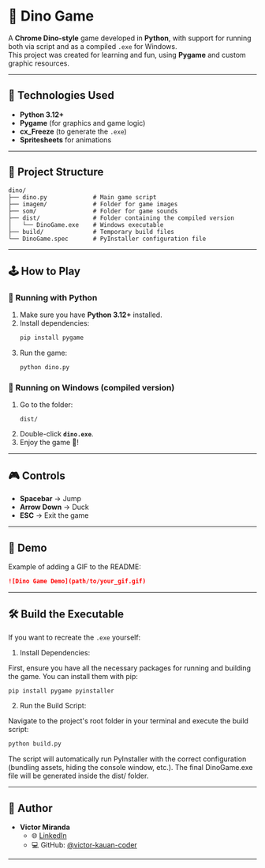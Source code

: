 # 🦖 Dino Game

A **Chrome Dino-style** game developed in **Python**, with support for running both via script and as a compiled `.exe` for Windows.  
This project was created for learning and fun, using **Pygame** and custom graphic resources.

---

## 🚀 Technologies Used

- **Python 3.12+**
- **Pygame** (for graphics and game logic)
- **cx_Freeze** (to generate the `.exe`)
- **Spritesheets** for animations

---

## 📂 Project Structure

```
dino/
├── dino.py             # Main game script
├── imagem/             # Folder for game images
├── som/                # Folder for game sounds
├── dist/               # Folder containing the compiled version
│   └── DinoGame.exe    # Windows executable
├── build/              # Temporary build files
└── DinoGame.spec       # PyInstaller configuration file
```

---

## 🕹️ How to Play

### 🔹 Running with Python

1. Make sure you have **Python 3.12+** installed.
2. Install dependencies:
   ```bash
   pip install pygame
   ```
3. Run the game:
   ```bash
   python dino.py
   ```

### 🔹 Running on Windows (compiled version)

1. Go to the folder:
   ```
   dist/
   ```
2. Double-click **`dino.exe`**.
3. Enjoy the game 🦖!

---

## 🎮 Controls

- **Spacebar** → Jump
- **Arrow Down** → Duck
- **ESC** → Exit the game

---

## 📸 Demo

Example of adding a GIF to the README:

```markdown
![Dino Game Demo](path/to/your_gif.gif)
```

---

## 🛠️ Build the Executable

If you want to recreate the `.exe` yourself:

1. Install Dependencies:

First, ensure you have all the necessary packages for running and building the game. You can install them with pip:

```bash
pip install pygame pyinstaller
```

2. Run the Build Script:

Navigate to the project's root folder in your terminal and execute the build script:

```bash
python build.py
```

The script will automatically run PyInstaller with the correct configuration (bundling assets, hiding the console window, etc.).
The final DinoGame.exe file will be generated inside the dist/ folder.

---

## 👤 Author

- **Victor Miranda**
  - 🌐 [LinkedIn](https://www.linkedin.com/in/victor-miranda-5005ab304)
  - 💻 GitHub: [@victor-kauan-coder](https://github.com/victor-kauan-coder)

---
